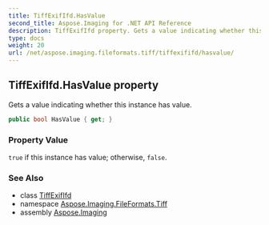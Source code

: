 ```yaml
---
title: TiffExifIfd.HasValue
second_title: Aspose.Imaging for .NET API Reference
description: TiffExifIfd property. Gets a value indicating whether this instance has value
type: docs
weight: 20
url: /net/aspose.imaging.fileformats.tiff/tiffexififd/hasvalue/
---
```

## TiffExifIfd.HasValue property

Gets a value indicating whether this instance has value.

```csharp
public bool HasValue { get; }
```

### Property Value

`true` if this instance has value; otherwise, `false`.

### See Also

* class [TiffExifIfd](../)
* namespace [Aspose.Imaging.FileFormats.Tiff](../../tiffexififd/)
* assembly [Aspose.Imaging](../../../)


